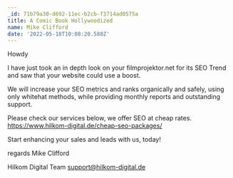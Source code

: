 ```yaml
---
_id: 71b79a30-d692-11ec-b2cb-f3714ad0575a
title: A Comic Book Hollywoodized
name: Mike Clifford
date: '2022-05-18T10:08:20.588Z'
---
```

Howdy 
 
I have just took an in depth look on your  filmprojektor.net for its SEO Trend and saw that your website could use a boost. 
 
We will increase your SEO metrics and ranks organically and safely, using only whitehat methods, while providing monthly reports and outstanding support. 
 
Please check our services below, we offer SEO at cheap rates. 
https://www.hilkom-digital.de/cheap-seo-packages/ 
 
Start enhancing your sales and leads with us, today! 
 
 
regards 
Mike Clifford
 
Hilkom Digital Team 
support@hilkom-digital.de
